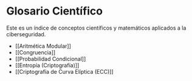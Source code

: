 # Glosario Científico

Este es un índice de conceptos científicos y matemáticos aplicados a la ciberseguridad.

- [[Aritmética Modular]]
- [[Congruencia]]
- [[Probabilidad Condicional]]
- [[Entropía (Criptografía)]]
- [[Criptografía de Curva Elíptica (ECC)]]